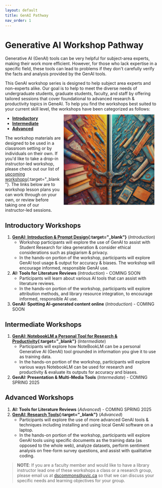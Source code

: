 ```yaml
---
layout: default
title: GenAI Pathway 
nav_order: 1
---
```


# Generative AI Workshop Pathway
Generative AI (GenAI) tools can be very helpful for subject-area experts, making their work more efficient. However, for those who lack expertise in a specific field, these tools can lead to problems if they don't carefully verify the facts and analysis provided by the GenAI tools.

This GenAI workshop series is designed to help subject area experts and non-experts alike. Our goal is to help to meet the diverse needs of undergraduate students, graduate students, faculty, and staff by offering tailored sessions that cover foundational to advanced research & productivity topics in GeneAI. To help you find the workshops best suited to your current skill level, the workshops have been categorized as follows:
<img src="images/ai-double-edge-sword.png" style="float:right;width:300px;padding:10px;" alt="Double edge sword">
   - **[Introductory](#introductory-workshops)**
   - **[Intermediate](#intermediate-workshops)** 
   - **[Advanced](#advanced-workshops)**

The workshop materials are designed to be used in a classroom setting or by individuals on their own. If you'd like to take a drop-in instructor-led workshop, please check out our list of <a href="https://lib.uvic.ca/curric">upcoming workshops</a>{:target="_blank"}. The links below are to  workshop lesson plans you can work through on your own, or review before taking one of our instructor-led sessions.

## Introductory Workshops
1. **[GenAI: Introduction & Prompt Design](https://lib.uvic.ca/gen-ai){:target="_blank"}** (_Introduction_)
   - Workshop participants will explore the use of GenAI to assist with Student Research for idea generation & consider ethical considerations such as plagiarism & privacy.
   - In the hands-on portion of the workshop, participants will explore GenAI tool usage & output for accuracy & biases. The workshop will encourage informed, responsible GenAI use.
2. **AI: Tools for Literature Reviews** (_Introduction_) - COMING SOON
   - Participants will learn about various AI tools that can assist with literature reviews.
   - In the hands-on portion of the workshop, participants will explore attribution methods, and library resource integration, to encourage informed, responsible AI use.
3. **GenAI: Spotting AI-generated content online** (_Introduction_) - COMING SOON
 
## Intermediate Workshops
1. **[GenAI: NotebookLM a Personal Tool for Research & Productivity](https://lib.uvic.ca/genai-notebooklm){:target="_blank"}** (_Intermediate_)
   - Participants will explore how NoteBookLM can be a personal Generative AI (GenAI) tool grounded in information you give it to use as training data.
   - In the hands-on portion of the workshop, participants will explore various ways NotebookLM can be used for research and productivity & evaluate its outputs for accuracy and biases. 
2. **GenAI: Presentation & Multi-Media Tools** (_Intermediate_) - COMING SPRING 2025
 
## Advanced Workshops
1. **AI: Tools for Literature Reviews** (_Advanced_) - COMING SPRING 2025
2. **[GenAI: Research Tools](https://lib.uvic.ca/genai-research-adv){:target="_blank"}** (_Advanced_)
   - Participants will explore the use of more advanced GenAI tools & techniques including installing and using local GenAI software on a laptop.
   - In the hands-on portion of the workshop, participants will explore GenAI tools using specific documents as the training data (as opposed to the whole web), analyze datasets, perform sentiment analysis on free-form survey questions, and assist with qualitative coding. 

> **NOTE**: If you are a faculty member and would like to have a library instructor lead one of these workshops a class or a research group, please email us at 
 <a href="mailto:dscommons@uvic.ca?Subject=GenAI Workshop Request">dscommons@uvic.ca</a> so that we can discuss your specific needs and learning objectives for your group.
